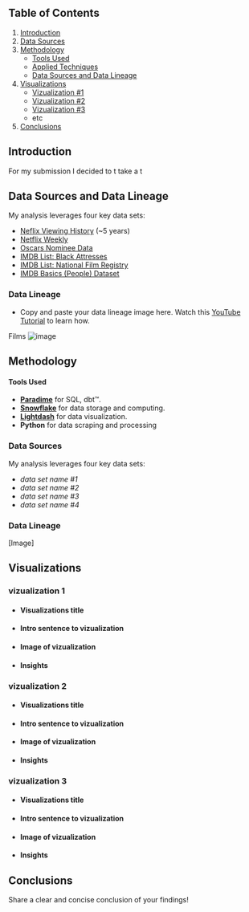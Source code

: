 
## Table of Contents
1. [Introduction](#introduction)
2. [Data Sources](#data-sources-and-data-lineage)
3. [Methodology](#methodology)
   - [Tools Used](#tools-used)
   - [Applied Techniques](#applied-techniques)
   - [Data Sources and Data Lineage](#data-sources-and-data-lineage)
4. [Visualizations](#visualizations)
   - [Vizualization #1](vizualization-1)
   - [Vizualization #2](Vizualization-2)
   - [Vizualization #3](Vizualization-3)
   - etc
5. [Conclusions](#conclusions)

## Introduction
For my submission I decided to t take a t

## Data Sources and Data Lineage
My analysis leverages four key data sets:
- [Neflix Viewing History](http://www.netflix.com/settings/viewing-history) (~5 years)
- [Netflix Weekly](https://www.netflix.com/tudum/top10)
- [Oscars Nominee Data](https://github.com/DLu/oscar_data?tab=readme-ov-file)
- [IMDB List: Black Attresses](https://m.imdb.com/list/ls066061932/)
- [IMDB List: National Film Registry](https://m.imdb.com/list/ls070798434/)
- [IMDB Basics (People) Dataset](https://developer.imdb.com/non-commercial-datasets/)

### Data Lineage
- Copy and paste your data lineage image here. Watch this [YouTube Tutorial](https://youtu.be/wQtIn-tnnbg?feature=shared&t=135) to learn how.

Films
![image](https://github.com/paradime-io/paradime-dbt-movie-challenge/blob/movie-sperry-classy-org/images/dag/films.png?raw=true)

## Methodology
#### Tools Used
- **[Paradime](https://www.paradime.io/)** for SQL, dbt™.
- **[Snowflake](https://www.snowflake.com/)** for data storage and computing.
- **[Lightdash](https://www.lightdash.com/)** for data visualization.
- **Python** for data scraping and processing

### Data Sources
My analysis leverages four key data sets:
- *data set name #1*
- *data set name #2*
- *data set name #3*
- *data set name #4*

### Data Lineage
[Image]

## Visualizations

### vizualization 1
- #### Visualizations title
- #### Intro sentence to vizualization
- #### Image of vizualization
- #### Insights

### vizualization 2
- #### Visualizations title
- #### Intro sentence to vizualization
- #### Image of vizualization
- #### Insights

### vizualization 3
- #### Visualizations title
- #### Intro sentence to vizualization
- #### Image of vizualization
- #### Insights

## Conclusions
Share a clear and concise conclusion of your findings!
